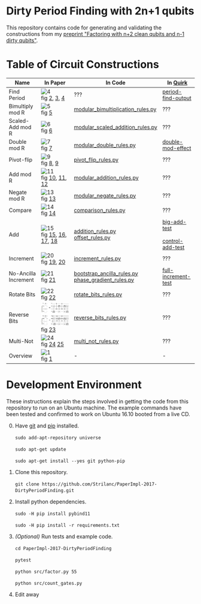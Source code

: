 # Dirty Period Finding with 2n+1 qubits

This repository contains code for generating and validating the
constructions from my [preprint
"Factoring with n+2 clean qubits and n-1 dirty qubits"](https://arxiv.org/abs/1706.07884).


# Table of Circuit Constructions

| Name | In Paper | In Code | In [Quirk](http://algassert.com/quirk) |
| --- | --- | --- | --- |
| Find Period | ![4][4] <br> fig [2][2], [3][3], [4][4] | ??? | [period-find-output][quirk-period-find] |
| Bimultiply mod R | ![5][5] <br> fig [5][5] | [modular_bimultiplication_rules.py](src/dirty_period_finding/decompositions/modular_bimultiplication_rules.py) | ??? |
| Scaled-Add mod R | ![6][6] <br> fig [6][6] | [modular_scaled_addition_rules.py](src/dirty_period_finding/decompositions/modular_scaled_addition_rules.py) | ??? |
| Double mod R | ![7][7] <br> fig [7][7] | [modular_double_rules.py](src/dirty_period_finding/decompositions/modular_double_rules.py) | [double-mod-effect][quirk-double-mod] |
| Pivot-flip | ![9][9] <br> fig [8][8], [9][9] | [pivot_flip_rules.py](src/dirty_period_finding/decompositions/pivot_flip_rules.py) | ??? |
| Add mod R | ![11][11] <br> fig [10][10], [11][11], [12][12] | [modular_addition_rules.py](src/dirty_period_finding/decompositions/modular_addition_rules.py) | ??? |
| Negate mod R | ![13][13] <br> fig [13][13] | [modular_negate_rules.py](src/dirty_period_finding/decompositions/modular_negate_rules.py) | ??? |
| Compare | ![14][14] <br> fig [14][14] | [comparison_rules.py](src/dirty_period_finding/decompositions/comparison_rules.py) | ??? |
| Add | ![15][15] <br> fig [15][15], [16][16], [17][17], [18][18] | [addition_rules.py](src/dirty_period_finding/decompositions/addition_rules.py) <br> [offset_rules.py](src/dirty_period_finding/decompositions/offset_rules.py) | [big-add-test][quirk-big-add] <br> <br> [control-add-test][quirk-controlled-add] |
| Increment | ![20][20] <br> fig [19][19], [20][20] | [increment_rules.py](src/dirty_period_finding/decompositions/increment_rules.py) | ??? |
| No-Ancilla Increment | ![21][21] <br> fig [21][21] | [bootstrap_ancilla_rules.py](src/dirty_period_finding/decompositions/bootstrap_ancilla_rules.py) <br> [phase_gradient_rules.py](src/dirty_period_finding/decompositions/phase_gradient_rules.py) | [full-increment-test][quirk-bootstrap] |
| Rotate Bits | ![22][22] <br> fig [22][22] | [rotate_bits_rules.py](src/dirty_period_finding/decompositions/rotate_bits_rules.py) | ??? |
| Reverse Bits | ![23][23] <br> fig [23][23] | [reverse_bits_rules.py](src/dirty_period_finding/decompositions/reverse_bits_rules.py) | ??? |
| Multi-Not | ![24][24] <br> fig [24][24] [25][25] | [multi_not_rules.py](src/dirty_period_finding/decompositions/multi_not_rules.py) | ??? |
| Overview | ![1][1] <br> fig [1][1] | - | - |

[1]: doc/assets/dependencies.png
[2]: doc/assets/shor-period-finding.png
[3]: doc/assets/shor-period-finding-solo-phase-qubit.png
[4]: doc/assets/shor-period-finding-solo-phase-qubit-double-register.png
[5]: doc/assets/controlled-modular-multiply.png
[6]: doc/assets/controlled-modular-multiply-accumulate.png
[7]: doc/assets/controlled-modular-double.png
[8]: doc/assets/controlled-pivot-flip.png
[9]: doc/assets/controlled-const-pivot-flip.png
[10]: doc/assets/mod-add-from-pivot-flip-bars.png
[11]: doc/assets/controlled-modular-addition.png
[12]: doc/assets/controlled-modular-offset.png
[13]: doc/assets/negate-mod.png
[14]: doc/assets/comparison-less-const.png
[15]: doc/assets/inline-adder.png
[16]: doc/assets/offset.png
[17]: doc/assets/inline-adder-into-large.png
[18]: doc/assets/controlled-addition.png
[19]: doc/assets/increment-many-dirty.png
[20]: doc/assets/controlled-increment-odd.png
[21]: doc/assets/ancilla-bootstrap.png
[22]: doc/assets/controlled-bit-rotate.png
[23]: doc/assets/controlled-reverse.png
[24]: doc/assets/multi-cnot-to-single-cnots.png
[25]: doc/assets/cnot-reduction.png
[quirk-double-mod]: http://algassert.com/quirk#circuit=%7B%22cols%22%3A%5B%5B%22H%22%2C%22H%22%2C%22H%22%2C%22H%22%2C%22H%22%2C1%2C1%2C1%2C1%2C1%2C%22X%22%2C%22Counting4%22%5D%2C%5B%22inputA5%22%2C1%2C1%2C1%2C1%2C1%2C1%2C1%2C1%2C1%2C%22inputB5%22%2C1%2C1%2C1%2C1%2C%22%5EA%3E%3DB%22%5D%2C%5B%22inputA5%22%2C1%2C1%2C1%2C1%2C%22%2B%3DA5%22%5D%2C%5B1%2C1%2C1%2C1%2C1%2C1%2C1%2C1%2C1%2C1%2C1%2C1%2C1%2C1%2C1%2C%22%7C0%E2%9F%A9%E2%9F%A80%7C%22%5D%2C%5B%22~j9d3%22%2C%22~j9d3%22%2C%22~j9d3%22%2C%22~j9d3%22%2C%22~j9d3%22%2C1%2C1%2C1%2C1%2C1%2C%22~4o8m%22%2C%22~4o8m%22%2C%22~4o8m%22%2C%22~4o8m%22%2C%22~4o8m%22%5D%2C%5B1%2C1%2C1%2C1%2C1%2C%22~1bn5%22%2C%22~1bn5%22%2C%22~1bn5%22%2C%22~1bn5%22%2C%22~1bn5%22%2C1%2C1%2C1%2C1%2C1%2C%22%E2%80%A6%22%5D%2C%5B1%2C1%2C1%2C1%2C1%2C1%2C1%2C1%2C1%2C1%2C1%2C1%2C1%2C1%2C1%2C%22%E2%80%A6%22%5D%2C%5B1%2C1%2C1%2C1%2C1%2C%22-%3DA5%22%2C1%2C1%2C1%2C1%2C1%2C%22inputA4%22%5D%2C%5B1%2C1%2C1%2C1%2C1%2C%22dec5%22%5D%2C%5B1%2C1%2C1%2C1%2C1%2C%22%2B%3DA4%22%2C1%2C1%2C1%2C%22%E2%80%A2%22%2C1%2C%22inputA4%22%5D%2C%5B1%2C1%2C1%2C1%2C1%2C%22inc4%22%2C1%2C1%2C1%2C%22%E2%80%A2%22%5D%2C%5B1%2C1%2C1%2C1%2C1%2C1%2C1%2C1%2C1%2C%22X%22%5D%2C%5B1%2C1%2C1%2C1%2C1%2C%22%3C%3C5%22%5D%2C%5B1%2C1%2C1%2C1%2C1%2C1%2C1%2C1%2C1%2C1%2C1%2C1%2C1%2C1%2C1%2C%22%E2%80%A6%22%5D%2C%5B1%2C1%2C1%2C1%2C1%2C1%2C1%2C1%2C1%2C1%2C1%2C1%2C1%2C1%2C1%2C%22%E2%80%A6%22%5D%2C%5B1%2C1%2C1%2C1%2C%22~rska%22%2C1%2C1%2C1%2C1%2C1%2C1%2C1%2C%22~4o8m%22%5D%2C%5B%22Amps10%22%2C1%2C1%2C1%2C1%2C1%2C1%2C1%2C1%2C1%2C%22Chance5%22%5D%5D%2C%22gates%22%3A%5B%7B%22id%22%3A%22~4o8m%22%2C%22name%22%3A%22Mod%22%2C%22matrix%22%3A%22%7B%7B1%2C0%7D%2C%7B0%2C1%7D%7D%22%7D%2C%7B%22id%22%3A%22~rska%22%2C%22name%22%3A%22Effect%3A%22%2C%22matrix%22%3A%22%7B%7B1%2C0%2C0%2C0%7D%2C%7B0%2C1%2C0%2C0%7D%2C%7B0%2C0%2C1%2C0%7D%2C%7B0%2C0%2C0%2C1%7D%7D%22%7D%2C%7B%22id%22%3A%22~j9d3%22%2C%22name%22%3A%22In%22%2C%22matrix%22%3A%22%7B%7B1%2C0%7D%2C%7B0%2C1%7D%7D%22%7D%2C%7B%22id%22%3A%22~1bn5%22%2C%22name%22%3A%22Out%22%2C%22matrix%22%3A%22%7B%7B1%2C0%7D%2C%7B0%2C1%7D%7D%22%7D%5D%7D
[quirk-bootstrap]: http://algassert.com/quirk.html#circuit=%7B%22cols%22%3A%5B%5B1%2C1%2C%22~v845%22%2C%22~83kj%22%5D%2C%5B%22Counting7%22%5D%2C%5B%22QFT6%22%5D%2C%5B1%2C1%2C1%2C%22QFT4%22%5D%2C%5B%22%E2%80%A6%22%5D%2C%5B%22%E2%80%A6%22%5D%2C%5B%22%E2%80%A6%22%5D%2C%5B1%2C%22PhaseGradient6%22%5D%2C%5B%22~ua82%22%2C1%2C1%2C1%2C1%2C1%2C%22Z%5E-%C2%BD%22%5D%2C%5B1%2C1%2C1%2C1%2C1%2C1%2C%22H%22%5D%2C%5B%22%E2%80%A2%22%2C1%2C1%2C1%2C1%2C1%2C%22X%22%5D%2C%5B1%2C1%2C1%2C1%2C1%2C1%2C%22Z%5E-%C2%BC%22%5D%2C%5B1%2C%22%E2%80%A2%22%2C%22%E2%80%A2%22%2C%22%E2%80%A2%22%2C%22%E2%80%A2%22%2C%22%E2%80%A2%22%2C%22X%22%5D%2C%5B1%2C1%2C1%2C1%2C1%2C1%2C%22Z%5E%C2%BC%22%5D%2C%5B%22%E2%80%A2%22%2C1%2C1%2C1%2C1%2C1%2C%22X%22%5D%2C%5B1%2C1%2C1%2C1%2C1%2C1%2C%22Z%5E-%C2%BC%22%5D%2C%5B1%2C%22%E2%80%A2%22%2C%22%E2%80%A2%22%2C%22%E2%80%A2%22%2C%22%E2%80%A2%22%2C%22%E2%80%A2%22%2C%22X%22%5D%2C%5B%22inc6%22%5D%2C%5B1%2C1%2C1%2C1%2C1%2C1%2C%22Z%5E%C2%BC%22%5D%2C%5B1%2C%22PhaseUngradient6%22%5D%2C%5B1%2C1%2C1%2C1%2C1%2C1%2C%22Z%5E%C2%BD%22%5D%2C%5B1%2C1%2C1%2C1%2C1%2C1%2C%22H%22%5D%2C%5B%22%E2%80%A6%22%5D%2C%5B%22%E2%80%A6%22%5D%2C%5B%22%E2%80%A6%22%2C1%2C%22~f3fe%22%2C%22~vbq5%22%2C%22~80k%22%5D%2C%5B%22dec7%22%5D%2C%5B1%2C1%2C1%2C%22QFT%E2%80%A04%22%5D%2C%5B%22QFT%E2%80%A06%22%5D%2C%5B%22Uncounting7%22%5D%2C%5B1%2C1%2C%22~suog%22%2C%22~2e7l%22%2C%22~vbq5%22%5D%5D%2C%22gates%22%3A%5B%7B%22id%22%3A%22~mc6d%22%2C%22name%22%3A%22Z%5E2%5E-4%22%2C%22matrix%22%3A%22%7B%7B0.9951847-0.0980171i%2C0%7D%2C%7B0%2C0.9951847%2B0.0980171i%7D%7D%22%7D%2C%7B%22id%22%3A%22~25v0%22%2C%22name%22%3A%22Z%5E2%5E-5%22%2C%22matrix%22%3A%22%7B%7B0.9987955-0.0490677i%2C0%7D%2C%7B0%2C0.9987955%2B0.0490677i%7D%7D%22%7D%2C%7B%22id%22%3A%22~ua82%22%2C%22name%22%3A%22Z%5E2%5E-6%22%2C%22matrix%22%3A%22%7B%7B0.9996988-0.0245412i%2C0%7D%2C%7B0%2C0.9996988%2B0.0245412i%7D%7D%22%7D%2C%7B%22id%22%3A%22~suog%22%2C%22name%22%3A%22Off%22%2C%22matrix%22%3A%22%7B%7B1%2C0%7D%2C%7B0%2C1%7D%7D%22%7D%2C%7B%22id%22%3A%22~2e7l%22%2C%22name%22%3A%22Means%22%2C%22matrix%22%3A%22%7B%7B1%2C0%7D%2C%7B0%2C1%7D%7D%22%7D%2C%7B%22id%22%3A%22~vbq5%22%2C%22name%22%3A%22Correct%22%2C%22matrix%22%3A%22%7B%7B1%2C0%7D%2C%7B0%2C1%7D%7D%22%7D%2C%7B%22id%22%3A%22~v845%22%2C%22name%22%3A%22Test%22%2C%22matrix%22%3A%22%7B%7B1%2C0%7D%2C%7B0%2C1%7D%7D%22%7D%2C%7B%22id%22%3A%22~83kj%22%2C%22name%22%3A%22Vecs%22%2C%22matrix%22%3A%22%7B%7B1%2C0%7D%2C%7B0%2C1%7D%7D%22%7D%2C%7B%22id%22%3A%22~f3fe%22%2C%22name%22%3A%22Known%22%2C%22matrix%22%3A%22%7B%7B1%2C0%7D%2C%7B0%2C1%7D%7D%22%7D%2C%7B%22id%22%3A%22~80k%22%2C%22name%22%3A%22Inverse%22%2C%22matrix%22%3A%22%7B%7B1%2C0%7D%2C%7B0%2C1%7D%7D%22%7D%5D%7D
[quirk-controlled-add]: http://algassert.com/quirk.html#circuit=%7B%22cols%22%3A%5B%5B1%2C1%2C1%2C1%2C%22~fr5t%22%2C%22~m000%22%5D%2C%5B%22Counting11%22%5D%2C%5B%22Y%5Et%22%2C%22Y%5Et%22%2C%22Y%5Et%22%2C%22Y%5Et%22%2C%22Y%5Et%22%2C%22Y%5Et%22%2C%22Y%5Et%22%2C%22Y%5Et%22%2C%22Y%5Et%22%2C%22Y%5Et%22%2C%22Y%5Et%22%5D%2C%5B%22QFT8%22%5D%2C%5B1%2C1%2C1%2C1%2C1%2C%22QFT6%22%5D%2C%5B%22Chance11%22%5D%2C%5B%22%E2%80%A6%22%5D%2C%5B%22%E2%80%A6%22%5D%2C%5B%22%E2%80%A6%22%5D%2C%5B1%2C1%2C1%2C1%2C1%2C1%2C%22%3C%3C5%22%5D%2C%5B1%2C%22inputA5%22%2C1%2C1%2C1%2C1%2C%22%2B%3DA5%22%5D%2C%5B%22%E2%80%A2%22%2C1%2C1%2C1%2C1%2C1%2C%22X%22%2C%22X%22%2C%22X%22%2C%22X%22%2C%22X%22%5D%2C%5B1%2C%22inputA5%22%2C1%2C1%2C1%2C1%2C%22-%3DA5%22%5D%2C%5B%22%E2%80%A2%22%2C1%2C1%2C1%2C1%2C1%2C%22X%22%2C%22X%22%2C%22X%22%2C%22X%22%2C%22X%22%5D%2C%5B1%2C1%2C1%2C1%2C1%2C1%2C%22%3E%3E5%22%5D%2C%5B%22%E2%80%A6%22%5D%2C%5B%22%E2%80%A6%22%5D%2C%5B%22%E2%80%A6%22%2C1%2C1%2C1%2C%22~bg74%22%2C%22~3egi%22%2C%22~vei%22%5D%2C%5B%22%E2%80%A2%22%2C%22inputA5%22%2C1%2C1%2C1%2C1%2C%22-%3DA4%22%5D%2C%5B1%2C1%2C1%2C1%2C1%2C%22QFT%E2%80%A06%22%5D%2C%5B%22QFT%E2%80%A08%22%5D%2C%5B%22Y%5E-t%22%2C%22Y%5E-t%22%2C%22Y%5E-t%22%2C%22Y%5E-t%22%2C%22Y%5E-t%22%2C%22Y%5E-t%22%2C%22Y%5E-t%22%2C%22Y%5E-t%22%2C%22Y%5E-t%22%2C%22Y%5E-t%22%2C%22Y%5E-t%22%5D%2C%5B%22Uncounting11%22%5D%2C%5B1%2C1%2C1%2C1%2C%22~9re4%22%2C%22~fr5l%22%2C%22~3egi%22%5D%5D%2C%22gates%22%3A%5B%7B%22id%22%3A%22~9re4%22%2C%22name%22%3A%22Off%22%2C%22matrix%22%3A%22%7B%7B1%2C0%7D%2C%7B0%2C1%7D%7D%22%7D%2C%7B%22id%22%3A%22~fr5l%22%2C%22name%22%3A%22Means%22%2C%22matrix%22%3A%22%7B%7B1%2C0%7D%2C%7B0%2C1%7D%7D%22%7D%2C%7B%22id%22%3A%22~3egi%22%2C%22name%22%3A%22Correct%22%2C%22matrix%22%3A%22%7B%7B1%2C0%7D%2C%7B0%2C1%7D%7D%22%7D%2C%7B%22id%22%3A%22~bg74%22%2C%22name%22%3A%22Known%22%2C%22matrix%22%3A%22%7B%7B1%2C0%7D%2C%7B0%2C1%7D%7D%22%7D%2C%7B%22id%22%3A%22~vei%22%2C%22name%22%3A%22Inverse%22%2C%22matrix%22%3A%22%7B%7B1%2C0%7D%2C%7B0%2C1%7D%7D%22%7D%2C%7B%22id%22%3A%22~fr5t%22%2C%22name%22%3A%22Test%22%2C%22matrix%22%3A%22%7B%7B1%2C0%7D%2C%7B0%2C1%7D%7D%22%7D%2C%7B%22id%22%3A%22~m000%22%2C%22name%22%3A%22Vecs%22%2C%22matrix%22%3A%22%7B%7B1%2C0%7D%2C%7B0%2C1%7D%7D%22%7D%5D%7D
[quirk-big-add]: http://algassert.com/quirk.html#circuit=%7B%22cols%22%3A%5B%5B%22Counting13%22%5D%2C%5B%22Y%5Et%22%2C%22Y%5Et%22%2C%22Y%5Et%22%2C%22Y%5Et%22%2C%22Y%5Et%22%2C%22Y%5Et%22%2C%22Y%5Et%22%2C%22Y%5Et%22%2C%22Y%5Et%22%2C%22Y%5Et%22%2C%22Y%5Et%22%2C%22Y%5Et%22%2C%22Y%5Et%22%5D%2C%5B%22QFT7%22%5D%2C%5B1%2C1%2C1%2C%22QFT10%22%5D%2C%5B%22Chance13%22%5D%2C%5B%22%E2%80%A6%22%5D%2C%5B%22%E2%80%A6%22%5D%2C%5B1%2C1%2C1%2C1%2C%22%E2%80%A2%22%2C%22dec8%22%5D%2C%5B1%2C1%2C1%2C1%2C%22%E2%80%A2%22%2C1%2C1%2C1%2C1%2C%22inc4%22%5D%2C%5B1%2C1%2C1%2C1%2C%22%E2%80%A2%22%2C%22X%22%5D%2C%5B%22Swap%22%2C1%2C1%2C1%2C%22Swap%22%2C%22%E2%80%A2%22%5D%2C%5B1%2C1%2C1%2C1%2C%22%E2%80%A2%22%2C1%2C%22X%22%5D%2C%5B1%2C%22Swap%22%2C1%2C1%2C%22Swap%22%2C1%2C%22%E2%80%A2%22%5D%2C%5B1%2C1%2C1%2C1%2C%22%E2%80%A2%22%2C1%2C1%2C%22X%22%5D%2C%5B1%2C1%2C%22Swap%22%2C1%2C%22Swap%22%2C1%2C1%2C%22%E2%80%A2%22%5D%2C%5B1%2C1%2C1%2C1%2C%22%E2%80%A2%22%2C1%2C1%2C1%2C%22X%22%5D%2C%5B1%2C1%2C1%2C%22Swap%22%2C%22Swap%22%2C1%2C1%2C1%2C%22%E2%80%A2%22%5D%2C%5B1%2C1%2C1%2C1%2C%22%E2%80%A2%22%2C1%2C1%2C1%2C1%2C%22inc4%22%5D%2C%5B1%2C1%2C1%2C%22Swap%22%2C%22Swap%22%2C1%2C1%2C1%2C%22%E2%80%A2%22%5D%2C%5B1%2C1%2C1%2C%22%E2%80%A2%22%2C1%2C1%2C1%2C1%2C%22X%22%5D%2C%5B1%2C1%2C%22Swap%22%2C1%2C%22Swap%22%2C1%2C1%2C%22%E2%80%A2%22%5D%2C%5B1%2C1%2C%22%E2%80%A2%22%2C1%2C1%2C1%2C1%2C%22X%22%5D%2C%5B1%2C%22Swap%22%2C1%2C1%2C%22Swap%22%2C1%2C%22%E2%80%A2%22%5D%2C%5B1%2C%22%E2%80%A2%22%2C1%2C1%2C1%2C1%2C%22X%22%5D%2C%5B%22Swap%22%2C1%2C1%2C1%2C%22Swap%22%2C%22%E2%80%A2%22%5D%2C%5B%22%E2%80%A2%22%2C1%2C1%2C1%2C1%2C%22X%22%5D%2C%5B%22%E2%80%A6%22%5D%2C%5B%22%E2%80%A6%22%5D%2C%5B%22inputA5%22%2C1%2C1%2C1%2C1%2C%22-%3DA8%22%5D%2C%5B1%2C1%2C1%2C%22QFT%E2%80%A010%22%5D%2C%5B%22QFT%E2%80%A07%22%5D%2C%5B%22Y%5E-t%22%2C%22Y%5E-t%22%2C%22Y%5E-t%22%2C%22Y%5E-t%22%2C%22Y%5E-t%22%2C%22Y%5E-t%22%2C%22Y%5E-t%22%2C%22Y%5E-t%22%2C%22Y%5E-t%22%2C%22Y%5E-t%22%2C%22Y%5E-t%22%2C%22Y%5E-t%22%2C%22Y%5E-t%22%5D%2C%5B%22Uncounting13%22%5D%5D%7D
[quirk-period-find]: http://algassert.com/quirk#circuit=%7B%22cols%22%3A%5B%5B1%2C1%2C1%2C1%2C1%2C1%2C1%2C1%2C1%2C1%2C%22~mdaf%22%2C1%2C1%2C1%2C%22~h1nm%22%5D%2C%5B1%2C1%2C1%2C1%2C1%2C1%2C1%2C1%2C1%2C1%2C%7B%22id%22%3A%22setR%22%2C%22arg%22%3A55%7D%2C1%2C1%2C1%2C%7B%22id%22%3A%22setB%22%2C%22arg%22%3A26%7D%5D%2C%5B%5D%2C%5B%22H%22%2C%22H%22%2C%22H%22%2C%22H%22%2C%22H%22%2C%22H%22%2C%22H%22%2C%22H%22%2C%22H%22%2C%22H%22%2C%22X%22%5D%2C%5B%22inputA10%22%2C1%2C1%2C1%2C1%2C1%2C1%2C1%2C1%2C1%2C%22*BToAmodR6%22%5D%2C%5B%22QFT%E2%80%A010%22%5D%2C%5B%22Chance10%22%2C1%2C1%2C1%2C1%2C1%2C1%2C1%2C1%2C1%2C%22Chance6%22%5D%5D%2C%22gates%22%3A%5B%7B%22id%22%3A%22~h1nm%22%2C%22name%22%3A%22guess%3A%22%2C%22matrix%22%3A%22%7B%7B1%2C0%2C0%2C0%7D%2C%7B0%2C1%2C0%2C0%7D%2C%7B0%2C0%2C1%2C0%7D%2C%7B0%2C0%2C0%2C1%7D%7D%22%7D%2C%7B%22id%22%3A%22~mdaf%22%2C%22name%22%3A%22input%3A%22%2C%22matrix%22%3A%22%7B%7B1%2C0%2C0%2C0%7D%2C%7B0%2C1%2C0%2C0%7D%2C%7B0%2C0%2C1%2C0%7D%2C%7B0%2C0%2C0%2C1%7D%7D%22%7D%5D%7D


# Development Environment

These instructions explain the steps involved in getting the code from this repository to run on an Ubuntu machine. The example commands have been tested and confirmed to work on Ubuntu 16.10 booted from a live CD.


0. Have [git](https://git-scm.com/) and [pip](https://pypi.python.org/pypi/pip) installed.

    `sudo add-apt-repository universe`

    `sudo apt-get update`

    `sudo apt-get install --yes git python-pip`

0. Clone this repository.

    `git clone https://github.com/Strilanc/PaperImpl-2017-DirtyPeriodFinding.git`

0. Install python dependencies.

    `sudo -H pip install pybind11`

    `sudo -H pip install -r requirements.txt`

0. *(Optional)* Run tests and example code.

    `cd PaperImpl-2017-DirtyPeriodFinding`

    `pytest`

    `python src/factor.py 55`

    `python src/count_gates.py`

0. Edit away
